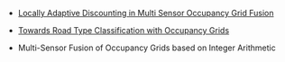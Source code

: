 - [Locally Adaptive Discounting in Multi Sensor Occupancy Grid Fusion](http://ieeexplore.ieee.org/stamp/stamp.jsp?arnumber=7535396)

- [Towards Road Type Classification with Occupancy Grids](http://iv2016.berkeleyvision.org/papers/seeger.pdf)

- Multi-Sensor Fusion of Occupancy Grids based on Integer Arithmetic